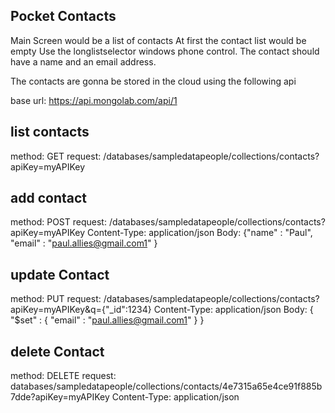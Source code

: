 ﻿Pocket Contacts
---------------

Main Screen would be a list of contacts
At first the contact list would be empty
Use the longlistselector windows phone control.
The contact should have a name and an email address.

The contacts are gonna be stored in the cloud using the following api

base url: https://api.mongolab.com/api/1

list contacts
-------------
method: GET
request: /databases/sampledatapeople/collections/contacts?apiKey=myAPIKey

add contact
-----------
method: POST
request: /databases/sampledatapeople/collections/contacts?apiKey=myAPIKey
Content-Type: application/json
Body:  {"name" : "Paul", "email" : "paul.allies@gmail.com1" } 

update Contact
---------------
method: PUT
request: /databases/sampledatapeople/collections/contacts?apiKey=myAPIKey&q={"_id":1234}
Content-Type: application/json
Body:  { "$set" : { "email" : "paul.allies@gmail.com1" } }

delete Contact
--------------
method: DELETE
request: databases/sampledatapeople/collections/contacts/4e7315a65e4ce91f885b7dde?apiKey=myAPIKey
Content-Type: application/json



